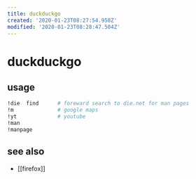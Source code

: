 ```yaml
---
title: duckduckgo
created: '2020-01-23T08:27:54.958Z'
modified: '2020-01-23T08:28:47.504Z'
---
```


# duckduckgo

## usage
```sh
!die  find      # foreward search to die.net for man pages
!m              # google maps
!yt             # youtube
!man
!manpage
```
## see also
- [[firefox]]
